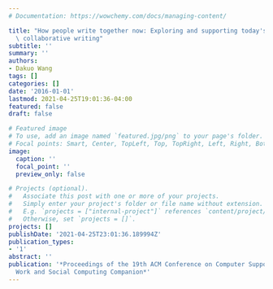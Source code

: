 ```yaml
---
# Documentation: https://wowchemy.com/docs/managing-content/

title: "How people write together now: Exploring and supporting today's computer-supported\
  \ collaborative writing"
subtitle: ''
summary: ''
authors:
- Dakuo Wang
tags: []
categories: []
date: '2016-01-01'
lastmod: 2021-04-25T19:01:36-04:00
featured: false
draft: false

# Featured image
# To use, add an image named `featured.jpg/png` to your page's folder.
# Focal points: Smart, Center, TopLeft, Top, TopRight, Left, Right, BottomLeft, Bottom, BottomRight.
image:
  caption: ''
  focal_point: ''
  preview_only: false

# Projects (optional).
#   Associate this post with one or more of your projects.
#   Simply enter your project's folder or file name without extension.
#   E.g. `projects = ["internal-project"]` references `content/project/deep-learning/index.md`.
#   Otherwise, set `projects = []`.
projects: []
publishDate: '2021-04-25T23:01:36.189994Z'
publication_types:
- '1'
abstract: ''
publication: '*Proceedings of the 19th ACM Conference on Computer Supported Cooperative
  Work and Social Computing Companion*'
---
```

